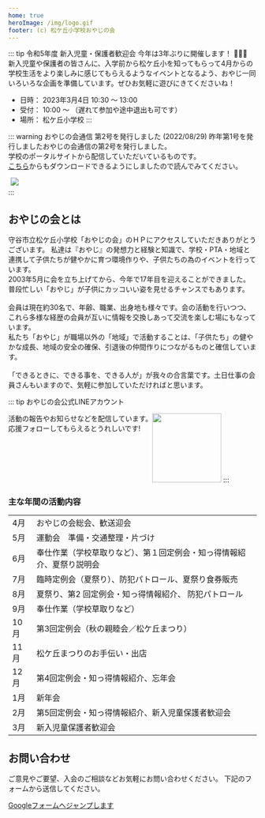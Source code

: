 ```yaml
---
home: true
heroImage: /img/logo.gif
footer: (c) 松ケ丘小学校おやじの会
---
```


::: tip 令和5年度 新入児童・保護者歓迎会 
今年は3年ぶりに開催します！ :cherry_blossom::cherry_blossom::cherry_blossom:<br>
新入児童や保護者の皆さんに、入学前から松ケ丘小を知ってもらって4月からの学校生活をより楽しみに感じてもらえるようなイベントとなるよう、おやじ一同いろいろな企画を準備しています。ぜひお気軽に遊びにきてくださいね！<br>
* 日時： 2023年3月4日 10:30 〜 13:00
* 受付： 10:00 〜 （遅れて参加や途中退出も可です）
* 場所： 松ケ丘小学校
:::

::: warning おやじの会通信 第2号を発行しました (2022/08/29)
昨年第1号を発行しましたおやじの会通信の第2号を発行しました。<br>
学校のポータルサイトから配信していただいているものです。<br>
<a href="/docs/letter/from_oyaji_vol_2.pdf">こちら</a>からもダウンロードできるようにしましたので読んでみてください。<br>
<div style="max-width:40%; margin:5px;">
<a href="/docs/letter/from_oyaji_vol_2.pdf"><img src="/img/202208_oyaji_letter_v2.png"></a>
</div>
:::

## おやじの会とは

守谷市立松ケ丘小学校「おやじの会」のＨＰにアクセスしていただきありがとうございます。
私達は『おやじ』の発想力と経験と知識で、学校・PTA・地域と連携して子供たちが健やかに育つ環境作りや、子供たちの為のイベントを行っています。<br>
2003年5月に会を立ち上げてから、今年で17年目を迎えることができました。<br>
普段忙しい「おやじ」が子供にカッコいい姿を見せるチャンスでもあります。<br>
<br>
会員は現在約30名で、年齢、職業、出身地も様々です。会の活動を行いつつ、これら多様な経歴の会員が互いに情報を交換しあって交流を楽しむ場にもなっています。<br>
私たち「おやじ」が職場以外の「地域」で活動することは、「子供たち」の健やかな成長、地域の安全の確保、引退後の仲間作りにつながるものと確信しています。<br>
<br>
「できるときに、できる事を、できる人が」が我々の合言葉です。土日仕事の会員さんもいますので、気軽に参加していただければと思います。<br>

::: tip おやじの会公式LINEアカウント
<div style="float:left">
活動の報告やお知らせなどを配信しています。<br>
応援フォローしてもらえるとうれしいです!<br>
</div>
<img src="https://qr-official.line.me/sid/M/peq7849q.png?shortenUrl=true" width="140">
:::

### 主な年間の活動内容

|  |  |
|---|---|
|  4月 | おやじの会総会、歓送迎会 |
|  5月 | 運動会　準備・交通整理・片づけ　 |
|  6月 | 奉仕作業（学校草取りなど）、第１回定例会・知っ得情報紹介、夏祭り説明会 |
|  7月 | 臨時定例会（夏祭り）、防犯パトロール、夏祭り食券販売 |
|  8月 | 夏祭り、第2 回定例会・知っ得情報紹介、 防犯パトロール |
|  9月 | 奉仕作業（学校草取りなど） |
| 10月 | 第3回定例会（秋の親睦会／松ケ丘まつり） |
| 11月 | 松ケ丘まつりのお手伝い・出店 |
| 12月 | 第4回定例会・知っ得情報紹介、忘年会 |
|  1月 | 新年会 |
|  2月 | 第5回定例会・知っ得情報紹介、新入児童保護者歓迎会 |
|  3月 | 新入児童保護者歓迎会 |

## お問い合わせ
ご意見やご要望、入会のご相談などお気軽にお問い合わせください。
下記のフォームから送信してください。

[Googleフォームへジャンプします](https://forms.gle/SRHpkVtxykxSA6989)
